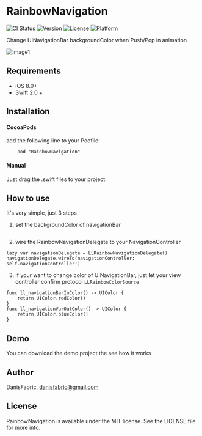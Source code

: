 # RainbowNavigation

[![CI Status](http://img.shields.io/travis/DanisFabric/RainbowNavigation.svg?style=flat)](https://travis-ci.org/DanisFabric/RainbowNavigation)
[![Version](https://img.shields.io/cocoapods/v/RainbowNavigation.svg?style=flat)](http://cocoapods.org/pods/RainbowNavigation)
[![License](https://img.shields.io/cocoapods/l/RainbowNavigation.svg?style=flat)](http://cocoapods.org/pods/RainbowNavigation)
[![Platform](https://img.shields.io/cocoapods/p/RainbowNavigation.svg?style=flat)](http://cocoapods.org/pods/RainbowNavigation)


Change UINavigationBar backgroundColor when Push/Pop in animation 

![image1](https://github.com/DanisFabric/RainbowNavigation/blob/master/images/demo1.gif)


## Requirements
* iOS 8.0+
* Swift 2.0 +


## Installation

#### CocoaPods

add the following line to your Podfile:

```
	pod "RainbowNavigation"
```

#### Manual

Just drag the .swift files to your project

## How to use

It's very simple, just 3 steps

1. set the backgroundColor of navigationBar

```		navigationController?.navigationBar.ll_setBackgroundColor(UIColor.redColor()    
```

2. wire the RainbowNavigationDelegate to your NavigationController

```
lazy var navigationDelegate = LLRainbowNavigationDelegate()
navigationDelegate.wireTo(navigationController: 
self.navigationController!)
```

3. If your want to change color of UINavigationBar, just let your view controller confirm protocol `LLRainbowColorSource`

```
func ll_navigationBarInColor() -> UIColor {
	return UIColor.redColor()
}
func ll_navigationVarOutColor() -> UIColor {
	return UIColor.blueColor()
}
```


## Demo

You can download the demo project the see how it works

## Author

DanisFabric, danisfabric@gmail.com

## License

RainbowNavigation is available under the MIT license. See the LICENSE file for more info.
